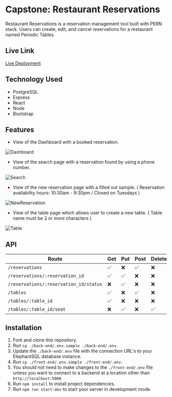 # Capstone: Restaurant Reservations

Restaurant Reservations is a reservation management tool built with PERN stack. Users can create, edit, and cancel reservations for a restaurant named Periodic Tables.


## Live Link

[Live Deployment](https://fc-rr-frontend.herokuapp.com/)


## Technology Used

- PostgreSQL
- Express
- React
- Node
- Bootstrap


## Features

- View of the Dashboard with a booked reservation.

![Dashboard](/images/dashboard.png)

- View of the search page with a reservation found by using a phone number.

![Search](/images/search.png)

- View of the new reservation page with a filled out sample. ( Reservation availability hours: 10:30am - 9:30pm / Closed on Tuesdays )

![NewReservation](/images/newReservation.png)

- View of the table page which allows user to create a new table. ( Table name must be 2 or more characters )

![Table](/images/newTable.png)


## API

| Route       | Get         | Put        | Post         | Delete       |      
| ----------- | ----------- | ---------- | ------------ | ------------ |
| ```/reservations```      | ✅      |❌      | ✅    |       ❌       |
| ```/reservations/:reservation_id```   | ✅        | ✅       | ❌         | ❌         |
| ```/reservations/:reservation_id/status```      | ❌      |✅      | ❌    |       ❌       |
| ```/tables```   | ✅        | ❌       | ✅         | ❌         |
| ```/tables/:table_id```   | ✅        | ❌       | ❌         | ❌         |
| ```/tables/:table_id/seat```   | ❌        | ✅       | ❌         | ✅         |


## Installation

1. Fork and clone this repository.
1. Run `cp ./back-end/.env.sample ./back-end/.env`.
1. Update the `./back-end/.env` file with the connection URL's to your ElephantSQL database instance.
1. Run `cp ./front-end/.env.sample ./front-end/.env`.
1. You should not need to make changes to the `./front-end/.env` file unless you want to connect to a backend at a location other than `http://localhost:5000`.
1. Run `npm install` to install project dependencies.
1. Run `npm run start:dev` to start your server in development mode.
